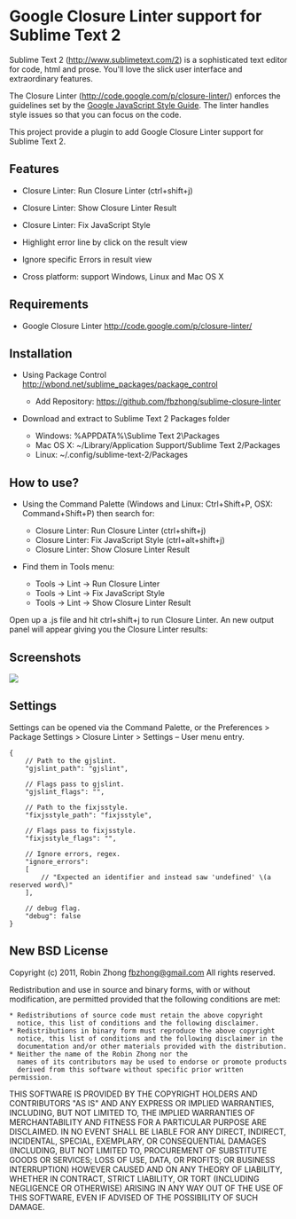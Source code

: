Google Closure Linter support for Sublime Text 2
========================

Sublime Text 2 (http://www.sublimetext.com/2) is a sophisticated text editor for code, html and prose. You'll love the slick user interface and extraordinary features.

The Closure Linter (http://code.google.com/p/closure-linter/) enforces the guidelines set by the [Google JavaScript Style Guide](http://google-styleguide.googlecode.com/svn/trunk/javascriptguide.xml). The linter handles style issues so that you can focus on the code.

This project provide a plugin to add Google Closure Linter support for Sublime Text 2.

Features
-------------

- Closure Linter: Run Closure Linter (ctrl+shift+j)

- Closure Linter: Show Closure Linter Result

- Closure Linter: Fix JavaScript Style

- Highlight error line by click on the result view

- Ignore specific Errors in result view

- Cross platform: support Windows, Linux and Mac OS X

Requirements
-------------

- Google Closure Linter http://code.google.com/p/closure-linter/

Installation
-------------

- Using Package Control http://wbond.net/sublime_packages/package_control
    - Add Repository: https://github.com/fbzhong/sublime-closure-linter

- Download and extract to Sublime Text 2 Packages folder
    - Windows:  %APPDATA%\Sublime Text 2\Packages
    - Mac OS X: ~/Library/Application Support/Sublime Text 2/Packages
    - Linux:    ~/.config/sublime-text-2/Packages

How to use?
-------------

- Using the Command Palette (Windows and Linux: Ctrl+Shift+P, OSX: Command+Shift+P) then search for:
    - Closure Linter: Run Closure Linter   (ctrl+shift+j)
    - Closure Linter: Fix JavaScript Style (ctrl+alt+shift+j)
    - Closure Linter: Show Closure Linter Result

- Find them in Tools menu:
    - Tools -> Lint -> Run Closure Linter
    - Tools -> Lint -> Fix JavaScript Style
    - Tools -> Lint -> Show Closure Linter Result

Open up a .js file and hit ctrl+shift+j to run Closure Linter. An new output panel will appear giving you the Closure Linter results:

Screenshots
-------------

![](https://github.com/fbzhong/sublime-closure-linter/raw/master/images/screenshot.png)

Settings
-------------

Settings can be opened via the Command Palette, or the Preferences > Package Settings > Closure Linter > Settings – User menu entry.

    {
        // Path to the gjslint.
        "gjslint_path": "gjslint",

        // Flags pass to gjslint.
        "gjslint_flags": "",

        // Path to the fixjsstyle.
        "fixjsstyle_path": "fixjsstyle",

        // Flags pass to fixjsstyle.
        "fixjsstyle_flags": "",

        // Ignore errors, regex.
        "ignore_errors":
        [
            // "Expected an identifier and instead saw 'undefined' \(a reserved word\)"
        ],

        // debug flag.
        "debug": false
    }

New BSD License
-------------

Copyright (c) 2011, Robin Zhong <fbzhong@gmail.com>
All rights reserved.

Redistribution and use in source and binary forms, with or without
modification, are permitted provided that the following conditions are met:

    * Redistributions of source code must retain the above copyright
      notice, this list of conditions and the following disclaimer.
    * Redistributions in binary form must reproduce the above copyright
      notice, this list of conditions and the following disclaimer in the
      documentation and/or other materials provided with the distribution.
    * Neither the name of the Robin Zhong nor the
      names of its contributors may be used to endorse or promote products
      derived from this software without specific prior written permission.

THIS SOFTWARE IS PROVIDED BY THE COPYRIGHT HOLDERS AND CONTRIBUTORS "AS IS" AND
ANY EXPRESS OR IMPLIED WARRANTIES, INCLUDING, BUT NOT LIMITED TO, THE IMPLIED
WARRANTIES OF MERCHANTABILITY AND FITNESS FOR A PARTICULAR PURPOSE ARE
DISCLAIMED. IN NO EVENT SHALL <COPYRIGHT HOLDER> BE LIABLE FOR ANY
DIRECT, INDIRECT, INCIDENTAL, SPECIAL, EXEMPLARY, OR CONSEQUENTIAL DAMAGES
(INCLUDING, BUT NOT LIMITED TO, PROCUREMENT OF SUBSTITUTE GOODS OR SERVICES;
LOSS OF USE, DATA, OR PROFITS; OR BUSINESS INTERRUPTION) HOWEVER CAUSED AND
ON ANY THEORY OF LIABILITY, WHETHER IN CONTRACT, STRICT LIABILITY, OR TORT
(INCLUDING NEGLIGENCE OR OTHERWISE) ARISING IN ANY WAY OUT OF THE USE OF THIS
SOFTWARE, EVEN IF ADVISED OF THE POSSIBILITY OF SUCH DAMAGE.
